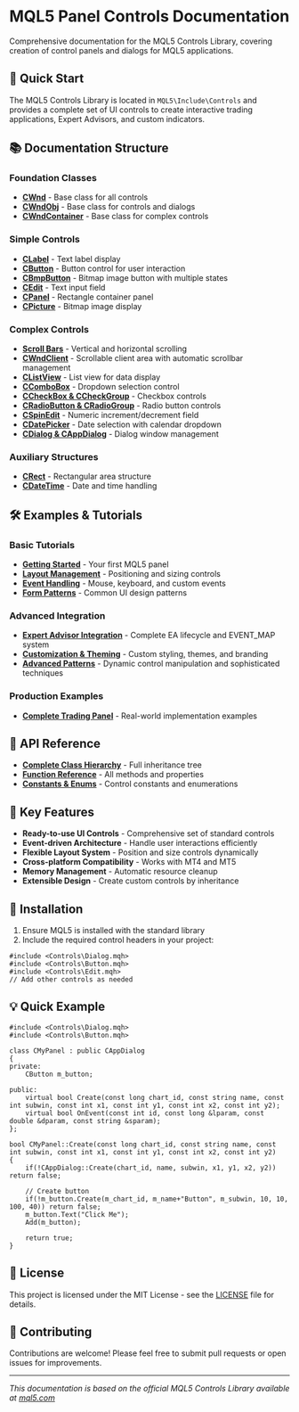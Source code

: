 # MQL5 Panel Controls Documentation

Comprehensive documentation for the MQL5 Controls Library, covering creation of control panels and dialogs for MQL5 applications.

## 🚀 Quick Start

The MQL5 Controls Library is located in `MQL5\Include\Controls` and provides a complete set of UI controls to create interactive trading applications, Expert Advisors, and custom indicators.

## 📚 Documentation Structure

### Foundation Classes
- [**CWnd**](./docs/foundation/CWnd.md) - Base class for all controls
- [**CWndObj**](./docs/foundation/CWndObj.md) - Base class for controls and dialogs
- [**CWndContainer**](./docs/foundation/CWndContainer.md) - Base class for complex controls

### Simple Controls
- [**CLabel**](./docs/simple-controls/CLabel.md) - Text label display
- [**CButton**](./docs/simple-controls/CButton.md) - Button control for user interaction
- [**CBmpButton**](./docs/simple-controls/CBmpButton.md) - Bitmap image button with multiple states
- [**CEdit**](./docs/simple-controls/CEdit.md) - Text input field
- [**CPanel**](./docs/simple-controls/CPanel.md) - Rectangle container panel
- [**CPicture**](./docs/simple-controls/CPicture.md) - Bitmap image display

### Complex Controls
- [**Scroll Bars**](./docs/complex-controls/ScrollBars.md) - Vertical and horizontal scrolling
- [**CWndClient**](./docs/complex-controls/CWndClient.md) - Scrollable client area with automatic scrollbar management
- [**CListView**](./docs/complex-controls/CListView.md) - List view for data display
- [**CComboBox**](./docs/complex-controls/CComboBox.md) - Dropdown selection control
- [**CCheckBox & CCheckGroup**](./docs/complex-controls/CheckBox.md) - Checkbox controls
- [**CRadioButton & CRadioGroup**](./docs/complex-controls/RadioButton.md) - Radio button controls
- [**CSpinEdit**](./docs/complex-controls/CSpinEdit.md) - Numeric increment/decrement field
- [**CDatePicker**](./docs/complex-controls/DatePicker.md) - Date selection with calendar dropdown
- [**CDialog & CAppDialog**](./docs/complex-controls/Dialog.md) - Dialog window management

### Auxiliary Structures
- [**CRect**](./docs/auxiliary/CRect.md) - Rectangular area structure
- [**CDateTime**](./docs/auxiliary/CDateTime.md) - Date and time handling

## 🛠️ Examples & Tutorials

### Basic Tutorials
- [**Getting Started**](./docs/tutorials/getting-started.md) - Your first MQL5 panel
- [**Layout Management**](./docs/tutorials/layout-management.md) - Positioning and sizing controls
- [**Event Handling**](./docs/tutorials/event-handling.md) - Mouse, keyboard, and custom events
- [**Form Patterns**](./docs/tutorials/form-patterns.md) - Common UI design patterns

### Advanced Integration
- [**Expert Advisor Integration**](./docs/tutorials/ea-integration.md) - Complete EA lifecycle and EVENT_MAP system
- [**Customization & Theming**](./docs/tutorials/customization.md) - Custom styling, themes, and branding
- [**Advanced Patterns**](./docs/tutorials/advanced-patterns.md) - Dynamic control manipulation and sophisticated techniques

### Production Examples
- [**Complete Trading Panel**](./docs/examples/production-examples.md) - Real-world implementation examples

## 📖 API Reference

- [**Complete Class Hierarchy**](./docs/api/class-hierarchy.md) - Full inheritance tree
- [**Function Reference**](./docs/api/function-reference.md) - All methods and properties
- [**Constants & Enums**](./docs/api/constants.md) - Control constants and enumerations

## 🎯 Key Features

- **Ready-to-use UI Controls** - Comprehensive set of standard controls
- **Event-driven Architecture** - Handle user interactions efficiently
- **Flexible Layout System** - Position and size controls dynamically
- **Cross-platform Compatibility** - Works with MT4 and MT5
- **Memory Management** - Automatic resource cleanup
- **Extensible Design** - Create custom controls by inheritance

## 🔧 Installation

1. Ensure MQL5 is installed with the standard library
2. Include the required control headers in your project:
```mql5
#include <Controls\Dialog.mqh>
#include <Controls\Button.mqh>
#include <Controls\Edit.mqh>
// Add other controls as needed
```

## 💡 Quick Example

```mql5
#include <Controls\Dialog.mqh>
#include <Controls\Button.mqh>

class CMyPanel : public CAppDialog
{
private:
    CButton m_button;

public:
    virtual bool Create(const long chart_id, const string name, const int subwin, const int x1, const int y1, const int x2, const int y2);
    virtual bool OnEvent(const int id, const long &lparam, const double &dparam, const string &sparam);
};

bool CMyPanel::Create(const long chart_id, const string name, const int subwin, const int x1, const int y1, const int x2, const int y2)
{
    if(!CAppDialog::Create(chart_id, name, subwin, x1, y1, x2, y2)) return false;

    // Create button
    if(!m_button.Create(m_chart_id, m_name+"Button", m_subwin, 10, 10, 100, 40)) return false;
    m_button.Text("Click Me");
    Add(m_button);

    return true;
}
```

## 📄 License

This project is licensed under the MIT License - see the [LICENSE](LICENSE) file for details.

## 🤝 Contributing

Contributions are welcome! Please feel free to submit pull requests or open issues for improvements.

---

*This documentation is based on the official MQL5 Controls Library available at [mql5.com](https://www.mql5.com/en/docs/standardlibrary/controls)*